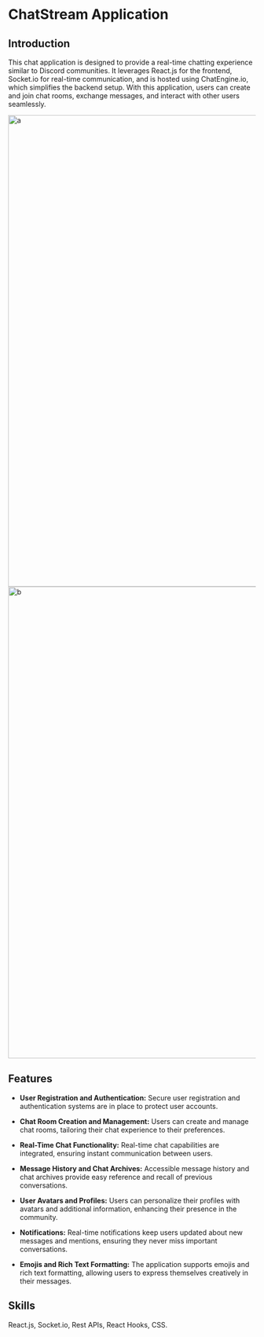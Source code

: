# ChatStream Application

## Introduction

This chat application is designed to provide a real-time chatting experience similar to Discord communities. It leverages React.js for the frontend, Socket.io for real-time communication, and is hosted using ChatEngine.io, which simplifies the backend setup. With this application, users can create and join chat rooms, exchange messages, and interact with other users seamlessly.

<img width="960" alt="a" src="https://github.com/anshita-21/ChatStream/assets/140099324/8ffd269d-7d49-4f78-af08-87c48e5f27ca">


<img width="960" alt="b" src="https://github.com/anshita-21/ChatStream/assets/140099324/d441d7b9-72fc-494d-95f5-38190345e352">


## Features

- **User Registration and Authentication:** Secure user registration and authentication systems are in place to protect user accounts.

- **Chat Room Creation and Management:** Users can create and manage chat rooms, tailoring their chat experience to their preferences.

- **Real-Time Chat Functionality:** Real-time chat capabilities are integrated, ensuring instant communication between users.

- **Message History and Chat Archives:** Accessible message history and chat archives provide easy reference and recall of previous conversations.

- **User Avatars and Profiles:** Users can personalize their profiles with avatars and additional information, enhancing their presence in the community.

- **Notifications:** Real-time notifications keep users updated about new messages and mentions, ensuring they never miss important conversations.

- **Emojis and Rich Text Formatting:** The application supports emojis and rich text formatting, allowing users to express themselves creatively in their messages.

## Skills 
React.js, Socket.io, Rest APIs, React Hooks, CSS.



